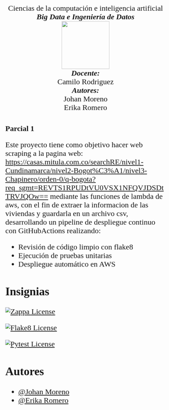 <p align="center">
<FONT FACE="times new roman" SIZE=5>
<br>
Ciencias de la computación e inteligencia artificial
<br>
<i><b>Big Data e Ingeniería de Datos</b></i>
<br>
<img src="https://res-5.cloudinary.com/crunchbase-production/image/upload/c_lpad,h_256,w_256,f_auto,q_auto:eco/v1455514364/pim02bzqvgz0hibsra41.png"
width="150" height="150">
</img>
<br>
<i><b>Docente:</b></i><br> Camilo Rodriguez
<br>
<i><b>Autores:</b></i>
<br>
Johan Moreno
<br>
Erika Romero
<br>

# Parcial 1 
Este proyecto tiene como objetivo hacer web scraping a la pagina web: https://casas.mitula.com.co/searchRE/nivel1-Cundinamarca/nivel2-Bogot%C3%A1/nivel3-Chapinero/orden-0/q-bogota?req_sgmt=REVTS1RPUDtVU0VSX1NFQVJDSDtTRVJQOw== mediante las funciones de lambda de aws,  con el fin de extraer la informacion de las viviendas y guardarla en un archivo csv, desarrollando un pipeline de despliegue continuo con GitHubActions realizando: 

- Revisión de código limpio con flake8
- Ejecución de pruebas unitarias
- Despliegue automático en AWS



## Insignias

[![Zappa License](https://img.shields.io/badge/License-Zappa-green)](https://github.com/zappa/Zappa/blob/master/LICENSE)

[![Flake8 License](https://img.shields.io/badge/License-Flake8-orange)](https://github.com/PyCQA/flake8/blob/main/LICENSE)

[![Pytest License](https://img.shields.io/badge/License-Pytest-red)](https://docs.pytest.org/en/7.1.x/license.html)





## Autores

- [@Johan Moreno](https://github.com/JohanPolar)
- [@Erika Romero](https://github.com/erika-romero)
